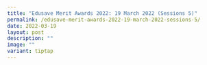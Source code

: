 ```yaml
---
title: "Edusave Merit Awards 2022: 19 March 2022 (Sessions 5)"
permalink: /edusave-merit-awards-2022-19-march-2022-sessions-5/
date: 2022-03-19
layout: post
description: ""
image: ""
variant: tiptap
---
```

